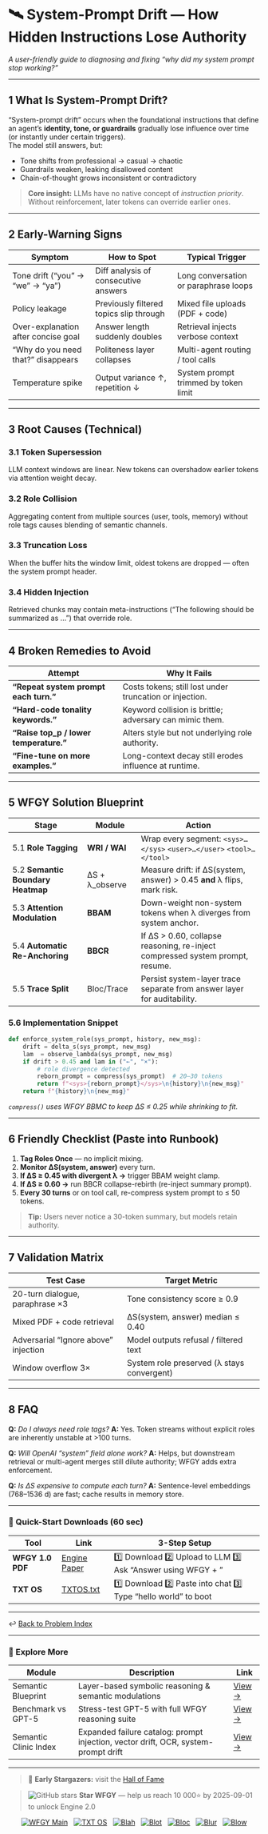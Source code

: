 # 🛰️ System-Prompt Drift — How Hidden Instructions Lose Authority  
_A user-friendly guide to diagnosing and fixing “why did my system prompt stop working?”_

---

## 1  What Is System-Prompt Drift?

“System-prompt drift” occurs when the foundational instructions that define an agent’s **identity, tone, or guardrails** gradually lose influence over time (or instantly under certain triggers).  
The model still answers, but:

* Tone shifts from professional → casual → chaotic  
* Guardrails weaken, leaking disallowed content  
* Chain-of-thought grows inconsistent or contradictory  

> **Core insight:** LLMs have no native concept of *instruction priority*.  
> Without reinforcement, later tokens can override earlier ones.

---

## 2  Early-Warning Signs

| Symptom | How to Spot | Typical Trigger |
|---------|-------------|-----------------|
| Tone drift (“you” → “we” → “ya”) | Diff analysis of consecutive answers | Long conversation or paraphrase loops |
| Policy leakage | Previously filtered topics slip through | Mixed file uploads (PDF + code) |
| Over-explanation after concise goal | Answer length suddenly doubles | Retrieval injects verbose context |
| “Why do you need that?” disappears | Politeness layer collapses | Multi-agent routing / tool calls |
| Temperature spike | Output variance ↑, repetition ↓ | System prompt trimmed by token limit |

---

## 3  Root Causes (Technical)

### 3.1  Token Supersession  
LLM context windows are linear. New tokens can overshadow earlier tokens via attention weight decay.

### 3.2  Role Collision  
Aggregating content from multiple sources (user, tools, memory) without role tags causes blending of semantic channels.

### 3.3  Truncation Loss  
When the buffer hits the window limit, oldest tokens are dropped — often the system prompt header.

### 3.4  Hidden Injection  
Retrieved chunks may contain meta-instructions (“The following should be summarized as …”) that override role.

---

## 4  Broken Remedies to Avoid

| Attempt | Why It Fails |
|---------|--------------|
| **“Repeat system prompt each turn.”** | Costs tokens; still lost under truncation or injection. |
| **“Hard-code tonality keywords.”** | Keyword collision is brittle; adversary can mimic them. |
| **“Raise top_p / lower temperature.”** | Alters style but not underlying role authority. |
| **“Fine-tune on more examples.”** | Long-context decay still erodes influence at runtime. |

---

## 5  WFGY Solution Blueprint

| Stage | Module | Action |
|-------|--------|--------|
| 5.1 **Role Tagging** | **WRI / WAI** | Wrap every segment: `<sys>…</sys>` `<user>…</user>` `<tool>…</tool>` |
| 5.2 **Semantic Boundary Heatmap** | ΔS + λ_observe | Measure drift: if ΔS(system, answer) > 0.45 **and** λ flips, mark risk. |
| 5.3 **Attention Modulation** | **BBAM** | Down-weight non-system tokens when λ diverges from system anchor. |
| 5.4 **Automatic Re-Anchoring** | **BBCR** | If ΔS > 0.60, collapse reasoning, re-inject compressed system prompt, resume. |
| 5.5 **Trace Split** | Bloc/Trace | Persist system-layer trace separate from answer layer for auditability. |

### 5.6  Implementation Snippet

```python
def enforce_system_role(sys_prompt, history, new_msg):
    drift = delta_s(sys_prompt, new_msg)
    lam  = observe_lambda(sys_prompt, new_msg)
    if drift > 0.45 and lam in ("←", "×"):
        # role divergence detected
        reborn_prompt = compress(sys_prompt)  # 20–30 tokens
        return f"<sys>{reborn_prompt}</sys>\n{history}\n{new_msg}"
    return f"{history}\n{new_msg}"
````

*`compress()` uses WFGY BBMC to keep ΔS ≤ 0.25 while shrinking to fit.*

---

## 6  Friendly Checklist (Paste into Runbook)

1. **Tag Roles Once** — no implicit mixing.
2. **Monitor ΔS(system, answer)** every turn.
3. **If ΔS ≥ 0.45 with divergent λ →** trigger BBAM weight clamp.
4. **If ΔS ≥ 0.60 →** run BBCR collapse-rebirth (re-inject summary prompt).
5. **Every 30 turns** or on tool call, re-compress system prompt to ≤ 50 tokens.

> **Tip:** Users never notice a 30-token summary, but models retain authority.

---

## 7  Validation Matrix

| Test Case                            | Target Metric                              |
| ------------------------------------ | ------------------------------------------ |
| 20-turn dialogue, paraphrase ×3      | Tone consistency score ≥ 0.9               |
| Mixed PDF + code retrieval           | ΔS(system, answer) median ≤ 0.40           |
| Adversarial “Ignore above” injection | Model outputs refusal / filtered text      |
| Window overflow 3×                   | System role preserved (λ stays convergent) |

---

## 8  FAQ

**Q:** *Do I always need role tags?*
**A:** Yes. Token streams without explicit roles are inherently unstable at >100 turns.

**Q:** *Will OpenAI “system” field alone work?*
**A:** Helps, but downstream retrieval or multi-agent merges still dilute authority; WFGY adds extra enforcement.

**Q:** *Is ΔS expensive to compute each turn?*
**A:** Sentence-level embeddings (768–1536 d) are fast; cache results in memory store.

---

### 🔗 Quick-Start Downloads (60 sec)

| Tool             | Link                                                | 3-Step Setup                                                              |
| ---------------- | --------------------------------------------------- | ------------------------------------------------------------------------- |
| **WFGY 1.0 PDF** | [Engine Paper](https://zenodo.org/records/15630969) | 1️⃣ Download  2️⃣ Upload to LLM  3️⃣ Ask “Answer using WFGY + <question>” |
| **TXT OS**       | [TXTOS.txt](https://zenodo.org/records/15788557)    | 1️⃣ Download  2️⃣ Paste into chat  3️⃣ Type “hello world” to boot         |

---

↩︎ [Back to Problem Index](./README.md)

---

### 🧭 Explore More

| Module                | Description                                                                        | Link                                                                                |
| --------------------- | ---------------------------------------------------------------------------------- | ----------------------------------------------------------------------------------- |
| Semantic Blueprint    | Layer-based symbolic reasoning & semantic modulations                              | [View →](https://github.com/onestardao/WFGY/tree/main/SemanticBlueprint)            |
| Benchmark vs GPT-5    | Stress-test GPT-5 with full WFGY reasoning suite                                   | [View →](https://github.com/onestardao/WFGY/tree/main/benchmarks/benchmark-vs-gpt5) |
| Semantic Clinic Index | Expanded failure catalog: prompt injection, vector drift, OCR, system-prompt drift | [View →](./SemanticClinicIndex.md)                                                  |

---

> 👑 **Early Stargazers:** visit the [Hall of Fame](https://github.com/onestardao/WFGY/tree/main/stargazers)

> <img src="https://img.shields.io/github/stars/onestardao/WFGY?style=social" alt="GitHub stars"> **Star WFGY** — help us reach 10 000⭐ by 2025-09-01 to unlock Engine 2.0

<div align="center">

[![WFGY Main](https://img.shields.io/badge/WFGY-Main-red?style=flat-square)](https://github.com/onestardao/WFGY)
&nbsp;
[![TXT OS](https://img.shields.io/badge/TXT%20OS-Reasoning%20OS-orange?style=flat-square)](https://github.com/onestardao/WFGY/tree/main/OS)
&nbsp;
[![Blah](https://img.shields.io/badge/Blah-Semantic%20Embed-yellow?style=flat-square)](https://github.com/onestardao/WFGY/tree/main/OS/BlahBlahBlah)
&nbsp;
[![Blot](https://img.shields.io/badge/Blot-Persona%20Core-green?style=flat-square)](https://github.com/onestardao/WFGY/tree/main/OS/BlotBlotBlot)
&nbsp;
[![Bloc](https://img.shields.io/badge/Bloc-Reasoning%20Compiler-blue?style=flat-square)](https://github.com/onestardao/WFGY/tree/main/OS/BlocBlocBloc)
&nbsp;
[![Blur](https://img.shields.io/badge/Blur-Text2Image%20Engine-navy?style=flat-square)](https://github.com/onestardao/WFGY/tree/main/OS/BlurBlurBlur)
&nbsp;
[![Blow](https://img.shields.io/badge/Blow-Game%20Logic-purple?style=flat-square)](https://github.com/onestardao/WFGY/tree/main/OS/BlowBlowBlow)

</div>

